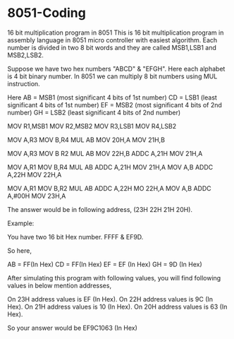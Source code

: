 # 8051-Coding

16 bit multiplication program in 8051
This is 16 bit multiplication program in assembly language in 8051 micro controller with easiest algorithm. Each number is divided in two 8 bit words and they are called MSB1,LSB1 and MSB2,LSB2.

Suppose we have two hex numbers "ABCD" & "EFGH". Here each alphabet is 4 bit binary number. In 8051 we can multiply 8 bit numbers using MUL instruction.

Here AB = MSB1 (most significant 4 bits of 1st number)
         CD = LSB1 (least significant 4 bits of 1st number)
         EF = MSB2 (most significant 4 bits of 2nd number)
         GH = LSB2 (least significant 4 bits of 2nd number)


MOV R1,MSB1
MOV R2,MSB2
MOV R3,LSB1
MOV R4,LSB2

MOV A,R3
MOV B,R4
MUL AB
MOV 20H,A
MOV 21H,B

MOV A,R3
MOV B R2
MUL AB
MOV 22H,B
ADDC A,21H
MOV 21H,A

MOV A,R1
MOV B,R4
MUL AB
ADDC A,21H
MOV 21H,A
MOV A,B
ADDC A,22H
MOV 22H,A

MOV A,R1
MOV B,R2
MUL AB
ADDC A,22H
MO 22H,A
MOV A,B
ADDC A,#00H
MOV 23H,A


The answer would be in following address, (23H 22H 21H 20H).

Example:

You have two 16 bit Hex number. FFFF & EF9D.

So here,

AB = FF(In Hex)
CD = FF(In Hex)
EF = EF (In Hex)
GH = 9D (In Hex)

After simulating this program with following values, you will find following values in below mention addresses,

On 23H address values is EF (In Hex).
On 22H address values is 9C (In Hex).
On 21H address values is 10 (In Hex).
On 20H address values is 63 (In Hex).

So your answer would be EF9C1063 (In Hex)
